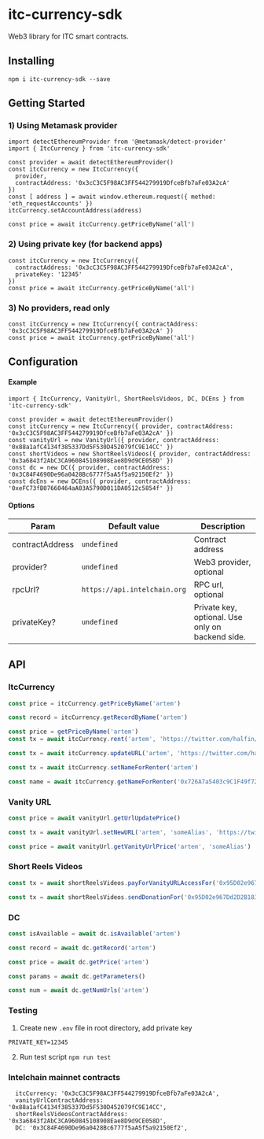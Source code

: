 # itc-currency-sdk

Web3 library for ITC smart contracts.

## Installing
```shell
npm i itc-currency-sdk --save
```

## Getting Started
### 1) Using Metamask provider
```shell
import detectEthereumProvider from '@metamask/detect-provider'
import { ItcCurrency } from 'itc-currency-sdk'

const provider = await detectEthereumProvider()
const itcCurrency = new ItcCurrency({
  provider,
  contractAddress: '0x3cC3C5F98AC3FF544279919DfceBfb7aFe03A2cA'
})
const [ address ] = await window.ethereum.request({ method: 'eth_requestAccounts' })
itcCurrency.setAccountAddress(address)

const price = await itcCurrency.getPriceByName('all')
```

### 2) Using private key (for backend apps)
```shell
const itcCurrency = new ItcCurrency({
  contractAddress: '0x3cC3C5F98AC3FF544279919DfceBfb7aFe03A2cA',
  privateKey: '12345'
})
const price = await itcCurrency.getPriceByName('all')
```

### 3) No providers, read only
```shell
const itcCurrency = new ItcCurrency({ contractAddress: '0x3cC3C5F98AC3FF544279919DfceBfb7aFe03A2cA' })
const price = await itcCurrency.getPriceByName('all')
```

## Configuration
#### Example
```shell
import { ItcCurrency, VanityUrl, ShortReelsVideos, DC, DCEns } from 'itc-currency-sdk'

const provider = await detectEthereumProvider()
const itcCurrency = new ItcCurrency({ provider, contractAddress: '0x3cC3C5F98AC3FF544279919DfceBfb7aFe03A2cA' })
const vanityUrl = new VanityUrl({ provider, contractAddress: '0x88a1afC4134f385337Dd5F530D452079fC9E14CC' })
const shortVideos = new ShortReelsVideos({ provider, contractAddress: '0x3a6843f2AbC3CA960845108908Eae8D9d9CE058D' })
const dc = new DC({ provider, contractAddress: '0x3C84F4690De96a0428Bc6777f5aA5f5a92150Ef2' })
const dcEns = new DCEns({ provider, contractAddress: '0xeFC73fB07660464aA03A5790D011DA0512c5854f' })
```

#### Options
| Param           | Default value             | Description                                      |
|-----------------|---------------------------|--------------------------------------------------|
| contractAddress | `undefined`               | Contract address                                 |
| provider?       | `undefined`               | Web3 provider, optional                          |
| rpcUrl?         | `https://api.intelchain.org` | RPC url, optional                                |
| privateKey?     | `undefined`               | Private key, optional. Use only on backend side. |

## API
### ItcCurrency
```javascript
const price = itcCurrency.getPriceByName('artem')
```
```javascript
const record = itcCurrency.getRecordByName('artem')
```
```javascript
const price = getPriceByName('artem')
const tx = await itcCurrency.rent('artem', 'https://twitter.com/halfin/status/1072874040', price)
```
```javascript
const tx = await itcCurrency.updateURL('artem', 'https://twitter.com/halfin/status/321214052')
```
```javascript
const tx = await itcCurrency.setNameForRenter('artem')
```
```javascript
const name = await itcCurrency.getNameForRenter('0x726A7a5403c9C1F49f72789794358A2FfdacCA85')
```

### Vanity URL
```javascript
const price = await vanityUrl.getUrlUpdatePrice()
```
```javascript
const tx = await vanityUrl.setNewURL('artem', 'someAlias', 'https://twitter.com', '1000000000000000000')
```
```javascript
const price = await vanityUrl.getVanityUrlPrice('artem', 'someAlias')
```

### Short Reels Videos
```javascript
const tx = await shortReelsVideos.payForVanityURLAccessFor('0x95D02e967Dd2D2B1839347e0B84E59136b11A073', 'artem', 'someAlias', '1000000000000000000', 12345)
```
```javascript
const tx = await shortReelsVideos.sendDonationFor('0x95D02e967Dd2D2B1839347e0B84E59136b11A073', 'artem', 'someAlias', '1000000000000000000')
```

### DC
```javascript
const isAvailable = await dc.isAvailable('artem')
```
```javascript
const record = await dc.getRecord('artem')
```
```javascript
const price = await dc.getPrice('artem')
```
```javascript
const params = await dc.getParameters()
```
```javascript
const num = await dc.getNumUrls('artem')
```

### Testing
1) Create new `.env` file in root directory, add private key
```
PRIVATE_KEY=12345
```
2) Run test script `npm run test`

### Intelchain mainnet contracts
```
  itcCurrency: '0x3cC3C5F98AC3FF544279919DfceBfb7aFe03A2cA',
  vanityUrlContractAddress: '0x88a1afC4134f385337Dd5F530D452079fC9E14CC',
  shortReelsVideosContractAddress: '0x3a6843f2AbC3CA960845108908Eae8D9d9CE058D',
  DC: '0x3C84F4690De96a0428Bc6777f5aA5f5a92150Ef2',
```
